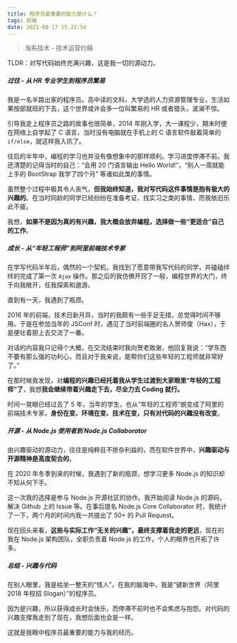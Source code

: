 ```yaml
---
title: 程序员最重要的能力是什么？
tags: 前端
date: 2021-08-17 15:22:54
---
```


> 淘系技术 - 技术运营约稿

TLDR：对写代码始终充满兴趣，这是我一切的源动力。

##### 过往 - 从 HR 专业学生到程序员繁易

我是一名半路出家的程序员。高中读的文科，大学选的人力资源管理专业，生活如果按部就班的下去，这个世界或许会多一位叫繁易的 HR 或者猎头，波澜不惊。

引导我走上程序员之路的故事也很简单，2014 年刚入学，大一课程少，期末时便在网络上自学起了 C 语言，当时没有电脑就在手机上的 C 语言软件敲着简单的 `if/else`，就这样我入坑了。
​

往后的半年中，编程的学习也并没有像想象中的那样顺利。学习进度停滞不前。我还清楚的记得当时的自己：“会用 20 门语言输出 Hello World!”，“别人一周就能上手的 BootStrap 我学了四个月” 等诸如此类的事情。
​

虽然整个过程中极其令人丧气，**但我始终知道，我对写代码这件事情是抱有极大的兴趣的**。在当时同龄的同学已经纷纷在准备考证、找实习之类的事情，而我依旧乐此不疲。
​

我想，**如果不是因为真的有兴趣，我大概会放弃编程，选择做一些“更适合”自己的工作**。
​

##### 成长 - 从“年轻工程师”到阿里前端技术专家

在学写代码半年后，偶然的一个契机，我找到了愿意带我写代码的同学，并磕磕绊绊的完成了第一次 `Ajax` 操作。那之后的我仿佛开窍了一般，编程世界的大门，终于向我敞开，任我探索和遨游。
​

直到有一天，我遇到了瓶颈。

2016 年的前端，技术日新月异，当时的我颇有一些手足无措，总觉得时间不够用。于是在参加当年的 JSConf 时，遇见了当时前端圈的名人贺师俊（Hax），于是便壮着胆上去交流了一番。
​

对话的内容我只记得个大概，在交流结束时我向贺老致谢，他回复我说：“学东西不要有那么强的功利心，而且对于我来说，能帮你们这些年轻的工程师就非常好了。”
​

在那时候我发现，对**编程的兴趣已经托着我从学生过渡到大家眼里“年轻的工程师”了**，我想**我会继续带着兴趣走下去，尽全力去 Coding 就行。**
**​**

时间一晃眼已经过去了 5 年，当年的学生，也从“年轻的工程师”蜕变成了阿里的前端技术专家，**身份在变、环境在变、技术在变，只有对代码的兴趣没有改变**。

##### 开源 - 从 Node.js 使用者到 Node.js Collaborator

由兴趣驱动的源动力，往往是纯粹且不掺杂利益的，而在软件世界中，**兴趣驱动与开源精神是高度契合的**。

在 2020 年冬季到来的时候，我遇到了新的瓶颈，想学习更多 Node.js 的知识却不知从何下手。
​

这一次我的选择是参与 Node.js 开源社区的协作。我开始阅读 Node.js 的源码，解决 Github 上的 Issue 等。在事后提名 Node.js Core Collaborator 时，我统计了一下，两个月的时间内我一共提出了 50+ 的 Pull Request。
​

现在回头来看，**这些与实际工作“无关的兴趣”，最终支撑着我走的更远**，现在的我在 Node.js 架构团队，全职负责着 Node.js 的工作，个人的眼界也开拓了许多。
​

##### 总结 - 兴趣与代码

在别人眼里，我是枯坐一整天的“怪人”，在我的脑海中，我是“键新世界（阿里 2018 年校招 Slogan）”的程序员。
​

因为是兴趣，所以获得成长时会快乐，而停滞不前时也不会焦虑与抱怨。对代码的兴趣支撑我走到了现在，我想后面也会是一样。
​

这就是我眼中程序员最重要的能力与我的经历。
